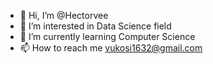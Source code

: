 - 👋 Hi, I’m @Hectorvee
- 👀 I’m interested in Data Science field
- 🌱 I’m currently learning Computer Science
- 📫 How to reach me vukosi1632@gmail.com

<!---
Hectorvee/Hectorvee is a ✨ special ✨ repository because its `README.md` (this file) appears on your GitHub profile.
You can click the Preview link to take a look at your changes.
--->
